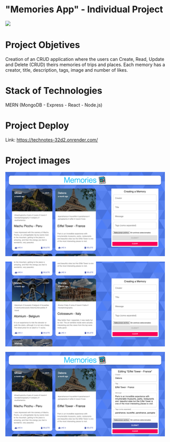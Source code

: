 # "Memories App" - Individual Project

<p align='left'>
    <img src='https://www.infoturchubut.ar/wp-content/uploads/2020/03/agencia-de-viajes.jpg' width=300px</img>
</p>

# Project Objetives
Creation of an CRUD application where the users can Create, Read, Update and Delete (CRUD) theirs memories of trips and places. Each memory has a creator, title, description, tags, image and number of likes.


# Stack of Technologies

MERN (MongoDB - Express - React - Node.js)

# Project Deploy

Link: https://technotes-32d2.onrender.com/

# Project images

 <kbd>
<img src="https://github.com/micaelpicco/memoriesApp/blob/main/client/src/images/Captura%20de%20Pantalla%202023-01-06%20a%20la(s)%2012.01.49.png" width=500 align="center"
 />
 </kbd>
<br></br>

 <kbd>
 <img src="https://github.com/micaelpicco/memoriesApp/blob/main/client/src/images/Captura%20de%20Pantalla%202023-01-06%20a%20la(s)%2012.01.55.png" width=500 align="center"
 />
</kbd>
<br></br>

 <kbd>
 <img src="https://github.com/micaelpicco/memoriesApp/blob/main/client/src/images/Captura%20de%20Pantalla%202023-01-06%20a%20la(s)%2012.02.01.png" width=500 align="center"
 />
</kbd>


